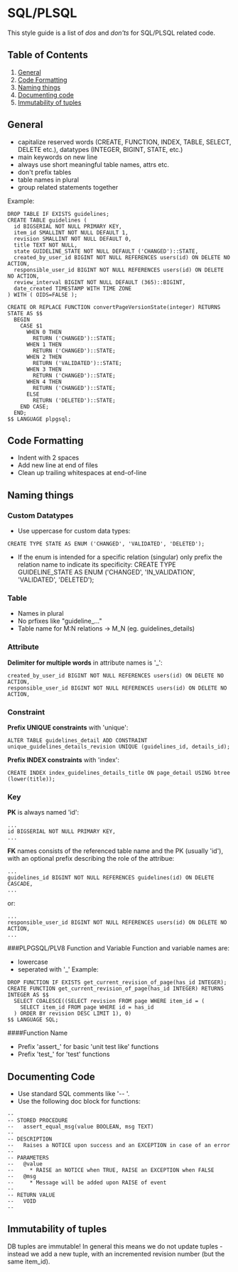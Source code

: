 # SQL/PLSQL
This style guide is a list of *dos* and *don'ts* for SQL/PLSQL related code.

## Table of Contents

1. [General](#general)
1. [Code Formatting](#code-formatting)
1. [Naming things](#naming-things)
1. [Documenting code](#documenting-code)
1. [Immutability of tuples](#immutability-of-tuples)

## General
* capitalize reserved words (CREATE, FUNCTION, INDEX, TABLE, SELECT, DELETE etc.), datatypes (INTEGER, BIGINT, STATE, etc.)
* main keywords on new line
* always use short meaningful table names, attrs etc.
* don't prefix tables
* table names in plural
* group related statements together

Example:
```
DROP TABLE IF EXISTS guidelines;
CREATE TABLE guidelines (
  id BIGSERIAL NOT NULL PRIMARY KEY,
  item_id SMALLINT NOT NULL DEFAULT 1,
  revision SMALLINT NOT NULL DEFAULT 0,
  title TEXT NOT NULL,
  state GUIDELINE_STATE NOT NULL DEFAULT ('CHANGED')::STATE,
  created_by_user_id BIGINT NOT NULL REFERENCES users(id) ON DELETE NO ACTION,
  responsible_user_id BIGINT NOT NULL REFERENCES users(id) ON DELETE NO ACTION,
  review_interval BIGINT NOT NULL DEFAULT (365)::BIGINT,
  date_created TIMESTAMP WITH TIME ZONE
) WITH ( OIDS=FALSE );

CREATE OR REPLACE FUNCTION convertPageVersionState(integer) RETURNS STATE AS $$
  BEGIN
    CASE $1
      WHEN 0 THEN
        RETURN ('CHANGED')::STATE;
      WHEN 1 THEN
        RETURN ('CHANGED')::STATE;
      WHEN 2 THEN
        RETURN ('VALIDATED')::STATE;
      WHEN 3 THEN
        RETURN ('CHANGED')::STATE;
      WHEN 4 THEN
        RETURN ('CHANGED')::STATE;
      ELSE
        RETURN ('DELETED')::STATE;
    END CASE;
  END;
$$ LANGUAGE plpgsql;
```

## Code Formatting
* Indent with 2 spaces
* Add new line at end of files
* Clean up trailing whitespaces at end-of-line

## Naming things
### Custom Datatypes
* Use uppercase for custom data types:
```
CREATE TYPE STATE AS ENUM ('CHANGED', 'VALIDATED', 'DELETED');
```

* If the enum is intended for a specific relation (singular) only prefix the relation name to indicate its specificity:
CREATE TYPE GUIDELINE_STATE AS ENUM ('CHANGED', 'IN_VALIDATION', 'VALIDATED', 'DELETED');

### Table
* Names in plural
* No prfixes like "guideline_..."
* Table name for M:N relations -> M_N (eg. guidelines_details)

### Attribute
__Delimiter for multiple words__ in attribute names is '_':
```
created_by_user_id BIGINT NOT NULL REFERENCES users(id) ON DELETE NO ACTION,
responsible_user_id BIGINT NOT NULL REFERENCES users(id) ON DELETE NO ACTION,
```

### Constraint
__Prefix UNIQUE constraints__ with 'unique':
```
ALTER TABLE guidelines_detail ADD CONSTRAINT unique_guidelines_details_revision UNIQUE (guidelines_id, details_id);
```
__Prefix INDEX constraints__ with 'index':
```
CREATE INDEX index_guidelines_details_title ON page_detail USING btree (lower(title));
```

### Key
__PK__ is always named 'id':
```
...
id BIGSERIAL NOT NULL PRIMARY KEY,
...
```
__FK__ names consists of the referenced table name and the PK (usually 'id'), with an optional prefix describing the role of the attribue:
```
...
guidelines_id BIGINT NOT NULL REFERENCES guidelines(id) ON DELETE CASCADE,
...
```
or:
```
...
responsible_user_id BIGINT NOT NULL REFERENCES users(id) ON DELETE NO ACTION,
...
```

###PLPGSQL/PLV8 Function and Variable
Function and variable names are:
* lowercase
* seperated with '_'
Example:
```
DROP FUNCTION IF EXISTS get_current_revision_of_page(has_id INTEGER);
CREATE FUNCTION get_current_revision_of_page(has_id INTEGER) RETURNS INTEGER AS $$
  SELECT COALESCE((SELECT revision FROM page WHERE item_id = (
    SELECT item_id FROM page WHERE id = has_id
  ) ORDER BY revision DESC LIMIT 1), 0)
$$ LANGUAGE SQL;
```

####Function Name
* Prefix 'assert_' for basic 'unit test like' functions
* Prefix 'test_' for 'test' functions

## Documenting Code
* Use standard SQL comments like '-- '.
* Use the following doc block for functions:
```
--
-- STORED PROCEDURE
--   assert_equal_msg(value BOOLEAN, msg TEXT)
--
-- DESCRIPTION
--   Raises a NOTICE upon success and an EXCEPTION in case of an error
--
-- PARAMETERS
--   @value
--     * RAISE an NOTICE when TRUE, RAISE an EXCEPTION when FALSE
--   @msg
--     * Message will be added upon RAISE of event
--
-- RETURN VALUE
--   VOID
--
```

## Immutability of tuples
DB tuples are immutable! In general this means we do not update tuples - instead we add a new tuple, with an incremented revision number (but the same item_id). 
